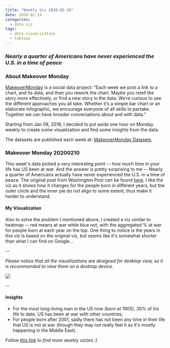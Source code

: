 ```yaml
---
title: "Weekly Viz 2020-02-10"
date: 2020-02-10
categories:
  - data viz
tags:
  - data visualization
  - tableau
---
```


### *Nearly a quarter of Americans have never experienced the U.S. in a time of peace*


### About Makeover Monday

[MakeoverMonday](http://www.makeovermonday.co.uk/) is a social data project:
"Each week we post a link to a chart, and its data, and then you rework the chart.
Maybe you retell the story more effectively, or find a new story in the data.
We’re curious to see the different approaches you all take. Whether it’s a simple bar chart or an elaborate infographic, we encourage everyone of all skills to partake.
Together we can have broader conversations about and with data."

Starting from Jan 08, 2018, I decided to put aside one hour on Monday weekly to create some visualization and find some insights from the data.

The datasets are published each week at: [MakeoverMonday Datasets](http://www.makeovermonday.co.uk/data/).

### Makeover Monday 20200210

This week's data picked a very interesting point -- how much time in your life has US been at war. And the answer is pretty surprising to me -- Nearly a quarter of Americans actually have never experienced the U.S. in a time of peace. The original post from Washington Post can be found [here](https://www.washingtonpost.com/politics/2020/01/08/nearly-quarter-americans-have-never-experienced-us-time-peace/). I like the viz as it shows how it changes for the people born in different years, but the outer circle and the inner pie do not align to some extent, thus make it harder to understand.  

#### My Visualization

Also to solve the problem I mentioned above, I created a viz similar to heatmap -- red means at war while blue not, with the aggregated % at war for people born at each year on the top. One thing to notice is the years in this viz is based on the original viz, but seems like it's somewhat shorter than what I can find on Google...  

--  

*Please notice that all the visualizations are designed for desktop view, so it is recommended to view them on a desktop device.*  

<div class='tableauPlaceholder' id='viz1581391846516' style='position: relative'>
<noscript><a href='#'>
  <img alt=' ' src='https:&#47;&#47;public.tableau.com&#47;static&#47;images&#47;Ma&#47;MakeOverMonday2020210HowmuchofyourlifetheUShasbeenatwar&#47;USatWar&#47;1_rss.png' style='border: none' />
</a></noscript>
<object class='tableauViz'  style='display:none;'>
  <param name='host_url' value='https%3A%2F%2Fpublic.tableau.com%2F' />
  <param name='embed_code_version' value='3' />
  <param name='site_root' value='' />
  <param name='name' value='MakeOverMonday2020210HowmuchofyourlifetheUShasbeenatwar&#47;USatWar' />
  <param name='tabs' value='no' />
  <param name='toolbar' value='yes' />
  <param name='static_image' value='https:&#47;&#47;public.tableau.com&#47;static&#47;images&#47;Ma&#47;MakeOverMonday2020210HowmuchofyourlifetheUShasbeenatwar&#47;USatWar&#47;1.png' />
  <param name='animate_transition' value='yes' />
  <param name='display_static_image' value='yes' />
  <param name='display_spinner' value='yes' />
  <param name='display_overlay' value='yes' />
  <param name='display_count' value='yes' />
</object></div>             
<script type='text/javascript'>     
  var divElement = document.getElementById('viz1581391846516');   
  var vizElement = divElement.getElementsByTagName('object')[0];   
  if ( divElement.offsetWidth > 800 ) { vizElement.style.width='1000px';vizElement.style.height='827px';} else if ( divElement.offsetWidth > 500 ) { vizElement.style.width='1000px';vizElement.style.height='827px';} else { vizElement.style.width='100%';vizElement.style.height='727px';}     
  var scriptElement = document.createElement('script');            
  scriptElement.src = 'https://public.tableau.com/javascripts/api/viz_v1.js';      
  vizElement.parentNode.insertBefore(scriptElement, vizElement);             
</script>
  
  
--  

#### Insights
* For the most long-living man in the US now (born at 1905), 35% of his life to date, US has been at war with other countries;  
* For people born after 2001, sadly there has not been any time in their life that US is not at war (though they may not really feel it as it's mostly happening in the Middle East).  


*Follow [this link](https://yudong-94.github.io/personal-website/project/MakeOverMonday2020/) to find more weekly vizzes :)*
